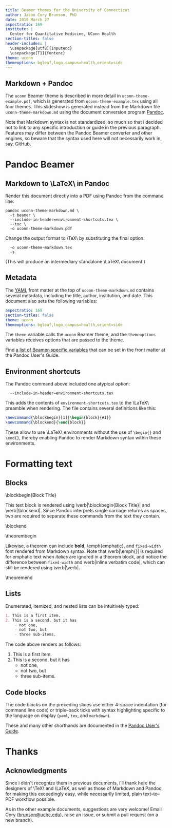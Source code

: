 ```yaml
---
title: Beamer themes for the University of Connecticut
author: Jason Cory Brunson, PhD
date: 2019 March 27
aspectratio: 169
institute: |
  Center for Quantitative Medicine, UConn Health
section-titles: false
header-includes: |
  \usepackage[utf8]{inputenc}
  \usepackage[T1]{fontenc}
theme: uconn
themeoptions: bgleaf,logo,campus=health,orient=side
---
```


## Markdown + Pandoc

The `uconn` Beamer theme is described in more detail in `uconn-theme-example.pdf`, which is generated from `uconn-theme-example.tex` using all four themes. This slideshow is generated instead from the Markdown file `uconn-theme-markdown.md` using the document conversion program [Pandoc](https://pandoc.org/).

Note that Markdown syntax is not standardized, so much so that i decided not to link to any specific introduction or guide in the previous paragraph. Features may differ between the Pandoc Beamer converter and other engines, so beware that the syntax used here will not necessarily work in, say, GitHub.

# Pandoc Beamer

## Markdown to \LaTeX\ in Pandoc

Render this document directly into a PDF using Pandoc from the command line:

    pandoc uconn-theme-markdown.md \
      -t beamer \
      --include-in-header=environment-shortcuts.tex \
      --toc \
      -o uconn-theme-markdown.pdf

Change the output format to \TeX\ by substituting the final option:

      -o uconn-theme-markdown.tex
      -s

(This will produce an intermediary standalone \LaTeX\ document.)

## Metadata

The [YAML](https://yaml.org/) front matter at the top of `uconn-theme-markdown.md` contains several metadata, including the title, author, institution, and date. This document also sets the following variables:

```yaml
aspectratio: 169
section-titles: false
theme: uconn
themeoptions: bgleaf,logo,campus=health,orient=side
```

The `theme` variable calls the `uconn` Beamer theme, and the `themeoptions` variables receives options that are passed to the theme.

Find [a list of Beamer-specific variables](https://pandoc.org/MANUAL.html#variables-for-beamer-slides) that can be set in the front matter at the Pandoc User's Guide.

## Environment shortcuts

The Pandoc command above included one atypical option:

      --include-in-header=environment-shortcuts.tex

This adds the contents of `environment-shortcuts.tex` to the \LaTeX\ preamble when rendering. The file contains several definitions like this:

```tex
\newcommand{\blockbegin}[1]{\begin{block}{#1}}
\newcommand{\blockend}{\end{block}}
```

These allow to use \LaTeX\ environments without the use of `\begin{}` and `\end{}`, thereby enabling Pandoc to render Markdown syntax within these environments.

# Formatting text

## Blocks

\blockbegin{Block Title}

This text block is rendered using \verb|\blockbegin{Block Title}| and \verb|\blockend|.
Since Pandoc interprets single carriage returns as spaces, two are required to separate these commands from the text they contain.

\blockend

\theorembegin

Likewise, a theorem can include **bold**, \emph{emphatic}, and `fixed-width` font rendered from Markdown syntax.
Note that \verb|\emph{}| is required for emphatic text when _italics_ are ignored in a theorem block, and notice the difference between `fixed-width` and \verb|inline verbatim code|, which can still be rendered using \verb|\verb|.

\theoremend

## Lists

Enumerated, itemized, and nested lists can be intuitively typed:

```markdown
1. This is a first item.
2. This is a second, but it has
    - not one,
    - not two, but
    - three sub-items.
```

The code above renders as follows:

1. This is a first item.
2. This is a second, but it has
    - not one,
    - not two, but
    - three sub-items.

## Code blocks

The code blocks on the preceding slides use either 4-space indentation (for command line code) or triple–back ticks with syntax highlighting specific to the language on display (`yaml`, `tex`, and `markdown`).

These and many other shorthands are documented in the [Pandoc User's Guide](https://pandoc.org/MANUAL.html).

# Thanks

## Acknowledgments

Since i didn't recognize them in previous documents, i'll thank here the designers of \TeX\ and \LaTeX, as well as those of Markdown and Pandoc, for making this exceedingly easy, while necessarily limited, plain text–to–PDF workflow possible.

As in the other example documents, suggestions are very welcome! Email Cory ([brunson@uchc.edu](mailto:brunson@uchc.edu)), raise an issue, or submit a pull request (on a new branch).

<!--
pandoc uconn-theme-markdown.md \
-t beamer \
--include-in-header=environment-shortcuts.tex \
--toc \
-o uconn-theme-markdown.pdf

-o uconn-theme-markdown.tex \
-s
-->
